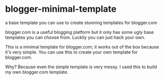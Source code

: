 blogger-minimal-template
========================

a base template you can use to create stunning templates for blogger.com

blogger.com is a useful blogging platform but it only has some ugly base templates you can choose from. 
Luckily you can just hack your own.

This is a minimal template for blogger.com; it works out of the box because it's very simple. You can use this to
create your own template for blogger.com.

Why? Because even the simple template is very messy. I used this to build my own blogger.com template.

